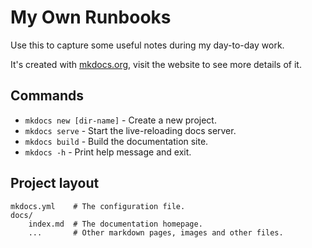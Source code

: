 # My Own Runbooks

Use this to capture some useful notes during my day-to-day work.

It's created with [mkdocs.org](https://www.mkdocs.org), visit the website to see more details of it.

## Commands

* `mkdocs new [dir-name]` - Create a new project.
* `mkdocs serve` - Start the live-reloading docs server.
* `mkdocs build` - Build the documentation site.
* `mkdocs -h` - Print help message and exit.

## Project layout

    mkdocs.yml    # The configuration file.
    docs/
        index.md  # The documentation homepage.
        ...       # Other markdown pages, images and other files.
